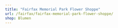```yaml
---
title: "Fairfax Memorial Park Flower Shoppe"
url: /fairfax/fairfax-memorial-park-flower-shoppe/
shop: Blumen
---
```

